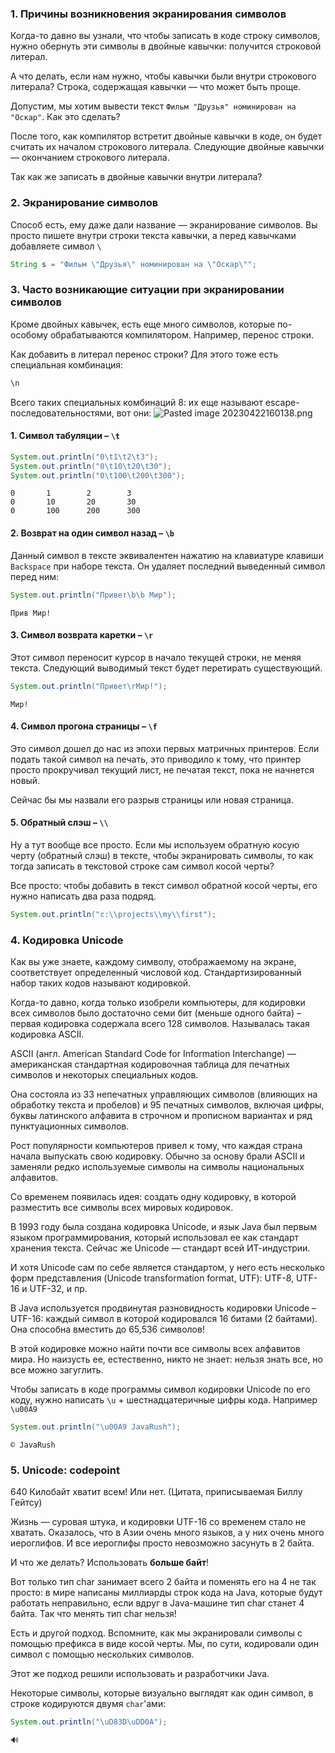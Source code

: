 ### 1. Причины возникновения экранирования символов 

Когда-то давно вы узнали, что чтобы записать в коде строку символов, нужно обернуть эти символы в двойные кавычки: получится строковой литерал.

А что делать, если нам нужно, чтобы кавычки были внутри строкового литерала? Строка, содержащая кавычки — что может быть проще.

Допустим, мы хотим вывести текст `Фильм "Друзья" номинирован на "Оскар"`. Как это сделать?

После того, как компилятор встретит двойные кавычки в коде, он будет считать их началом строкового литерала. Следующие двойные кавычки — окончанием строкового литерала.

Так как же записать в двойные кавычки внутри литерала?

### 2. Экранирование символов 

Способ есть, ему даже дали название — экранирование символов. Вы просто пишете внутри строки текста кавычки, а перед кавычками добавляете символ `\`

```java
String s = "Фильм \"Друзья\" номинирован на \"Оскар\"";
```


### 3. Часто возникающие ситуации при экранировании символов 

Кроме двойных кавычек, есть еще много символов, которые по-особому обрабатываются компилятором. Например, перенос строки.

Как добавить в литерал перенос строки? Для этого тоже есть специальная комбинация:

```Java
\n
```

Всего таких специальных комбинаций 8: их еще называют escape-последовательностями, вот они:
![Pasted image 20230422160138.png](..%2F..%2F..%2F..%2FAppData%2FLocal%2FTemp%2FPasted%20image%2020230422160138.png)


#### 1. Символ табуляции – `\t`



```java
System.out.println("0\t1\t2\t3");
System.out.println("0\t10\t20\t30");
System.out.println("0\t100\t200\t300");
```

```
0       1        2        3
0       10       20       30
0       100      200      300
```

#### 2. Возврат на один символ назад – `\b`

Данный символ в тексте эквивалентен нажатию на клавиатуре клавиши `Backspace` при наборе текста. Он удаляет последний выведенный символ перед ним:

```java
System.out.println("Привет\b\b Мир");
```

```
Прив Мир!
```

#### 3. Символ возврата каретки – `\r`

Этот символ переносит курсор в начало текущей строки, не меняя текста. Следующий выводимый текст будет перетирать существующий.


```java
System.out.println("Привет\rМир!");
```

```
Мир!
```

#### 4. Символ прогона страницы – `\f`

Это символ дошел до нас из эпохи первых матричных принтеров. Если подать такой символ на печать, это приводило к тому, что принтер просто прокручивал текущий лист, не печатая текст, пока не начнется новый.

Сейчас бы мы назвали его разрыв страницы или новая страница.

#### 5. Обратный слэш – `\\`

Ну а тут вообще все просто. Если мы используем обратную косую черту (обратный слэш) в тексте, чтобы экранировать символы, то как тогда записать в текстовой строке сам символ косой черты?

Все просто: чтобы добавить в текст символ обратной косой черты, его нужно написать два раза подряд.

```java
System.out.println("c:\\projects\\my\\first");
```

### 4. Кодировка Unicode 

Как вы уже знаете, каждому символу, отображаемому на экране, соответствует определенный числовой код. Стандартизированный набор таких кодов называют кодировкой.

Когда-то давно, когда только изобрели компьютеры, для кодировки всех символов было достаточно семи бит (меньше одного байта) – первая кодировка содержала всего 128 символов. Называлась такая кодировка ASCII.

ASCII (англ. American Standard Code for Information Interchange) — американская стандартная кодировочная таблица для печатных символов и некоторых специальных кодов.

Она состояла из 33 непечатных управляющих символов (влияющих на обработку текста и пробелов) и 95 печатных символов, включая цифры, буквы латинского алфавита в строчном и прописном вариантах и ряд пунктуационных символов.


Рост популярности компьютеров привел к тому, что каждая страна начала выпускать свою кодировку. Обычно за основу брали ASCII и заменяли редко используемые символы на символы национальных алфавитов.

Со временем появилась идея: создать одну кодировку, в которой разместить все символы всех мировых кодировок.

В 1993 году была создана кодировка Unicode, и язык Java был первым языком программирования, который использовал ее как стандарт хранения текста. Сейчас же Unicode — стандарт всей ИТ-индустрии.

И хотя Unicode сам по себе является стандартом, у него есть несколько форм представления (Unicode transformation format, UTF): UTF-8, UTF-16 и UTF-32, и пр.

В Java используется продвинутая разновидность кодировки Unicode – UTF-16: каждый символ в которой кодировался 16 битами (2 байтами). Она способна вместить до 65,536 символов!

В этой кодировке можно найти почти все символы всех алфавитов мира. Но наизусть ее, естественно, никто не знает: нельзя знать все, но все можно загуглить.

Чтобы записать в коде программы символ кодировки Unicode по его коду, нужно написать `\u` + шестнадцатеричные цифры кода. Например `\u00A9`

```java
System.out.println("\u00A9 JavaRush");
```

```
© JavaRush
```

### 5. Unicode: codepoint 

640 Килобайт хватит всем! Или нет. (Цитата, приписываемая Биллу Гейтсу)

Жизнь — суровая штука, и кодировки UTF-16 со временем стало не хватать. Оказалось, что в Азии очень много языков, а у них очень много иероглифов. И все иероглифы просто невозможно засунуть в 2 байта.

И что же делать? Использовать **больше байт**!

Вот только тип char занимает всего 2 байта и поменять его на 4 не так просто: в мире написаны миллиарды строк кода на Java, которые будут работать неправильно, если вдруг в Java-машине тип char станет 4 байта. Так что менять тип char нельзя!

Есть и другой подход. Вспомните, как мы экранировали символы с помощью префикса в виде косой черты. Мы, по сути, кодировали один символ с помощью нескольких символов.

Этот же подход решили использовать и разработчики Java.

Некоторые символы, которые визуально выглядят как один символ, в строке кодируются двумя `char`'ами:


```java
System.out.println("\uD83D\uDD0A");
```

```Java
🔊
```
